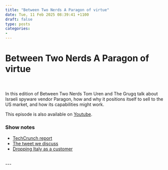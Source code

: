 ```yaml
---
title: "Between Two Nerds A Paragon of virtue"
date: Tue, 11 Feb 2025 08:39:41 +1100
draft: false
type: posts
categories: 
- 
---
```

# Between Two Nerds A Paragon of virtue

<br/>

<br/>
In this edition of Between Two Nerds Tom Uren and The Grugq talk about Israeli spyware vendor Paragon, how and why it positions itself to sell to the US market, and how its capabilities might work.

This episode is also available on [Youtube](https://youtu.be/lsLx_lezmVs).

### Show notes

-   [TechCrunch report](https://techcrunch.com/2025/01/31/whatsapp-says-it-disrupted-a-hacking-campaign-targeting-journalists-with-spyware/)
-   [The tweet we discuss](https://x.com/sherrwood9/status/1886053557880951253)
-   [Dropping Italy as a customer](https://www.theguardian.com/technology/2025/feb/06/owner-of-spyware-used-in-alleged-whatsapp-breach-ends-contract-with-italy)

<br/>
---

